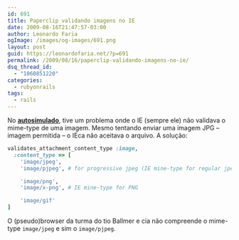 ```yaml
---
id: 691
title: Paperclip validando imagens no IE
date: 2009-08-16T21:47:57-03:00
author: Leonardo Faria
ogImage: /images/og-images/691.png
layout: post
guid: https://leonardofaria.net/?p=691
permalink: /2009/08/16/paperclip-validando-imagens-no-ie/
dsq_thread_id:
  - "1060851220"
categories:
  - rubyonrails
tags:
  - rails
---
```

No **[autosimulado](http://www.autosimulado.com.br)**, tive um problema onde o IE (sempre ele) não validava o mime-type de uma imagem. Mesmo tentando enviar uma imagem JPG – imagem permitida – o IEca não aceitava o arquivo. A solução:

```ruby
validates_attachment_content_type :image,
  :content_type => [
    'image/jpeg',
    'image/pjpeg', # for progressive jpeg (IE mine-type for regular jpeg)

    'image/png',
    'image/x-png', # IE mine-type for PNG

    'image/gif'
]
```

O (pseudo)browser da turma do tio Ballmer e cia não compreende o mime-type `image/jpeg` e sim o `image/pjpeg`.

